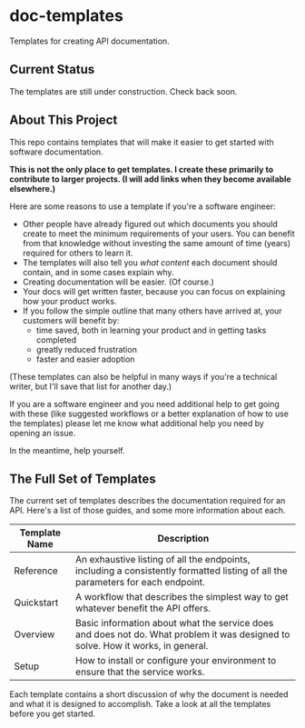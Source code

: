 # doc-templates
Templates for creating API documentation.

## Current Status 
The templates are still under construction. Check back soon. 

## About This Project
This repo contains templates that will make it easier to get started with software documentation. 

**This is not the only place to get templates. I create these primarily to contribute to larger projects. (I will add links when they become available elsewhere.)**

Here are some reasons to use a template if you're a software engineer: 

* Other people have already figured out which documents you should create to meet the minimum requirements of your users. You can benefit from that knowledge without investing the same amount of time (years) required for others to learn it.
* The templates will also tell you _what content_ each document should contain, and in some cases explain why.
* Creating documentation will be easier. (Of course.)
* Your docs will get written faster, because you can focus on explaining how your product works.
* If you follow the simple outline that many others have arrived at, your customers will benefit by: 
   - time saved, both in learning your product and in getting tasks completed
   - greatly reduced frustration
   - faster and easier adoption

(These templates can also be helpful in many ways if you're a technical writer, but I'll save that list for another day.)

If you are a software engineer and you need additional help to get going with these (like suggested workflows or a better explanation of how to use the templates) please let me know what additional help you need by opening an issue. 

In the meantime, help yourself. 

## The Full Set of Templates

The current set of templates describes the documentation required for an API. Here's a list of those guides, and some more information about each. 

Template Name | Description 
------------- | -------------------------------------------- 
Reference | An exhaustive listing of all the endpoints, including a consistently formatted listing of all the parameters for each endpoint. 
Quickstart | A workflow that describes the simplest way to get whatever benefit the API offers. 
Overview | Basic information about what the service does and does not do. What problem it was designed to solve. How it works, in general. 
Setup | How to install or configure your environment to ensure that the service works. 

Each template contains a short discussion of why the document is needed and what it is designed to accomplish. Take a look at all the templates before you get started. 

